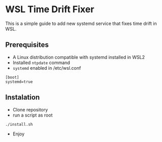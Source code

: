 # WSL Time Drift Fixer

This is a simple guide to add new systemd service that fixes time drift in WSL.

## Prerequisites

- A Linux distribution compatible with systemd installed in WSL2
- Installed `ntpdate` command
- `systemd` enabled in /etc/wsl.conf
```
[boot]
systemd=true
```
## Instalation
 - Clone repository
 - run a script as root
 ```
 ./install.sh 
 ```
 - Enjoy
